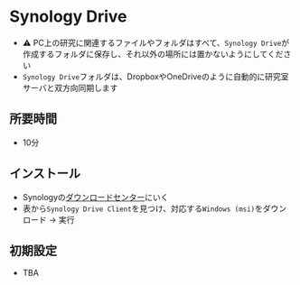 # Synology Drive

- :warning: PC上の研究に関連するファイルやフォルダはすべて、`Synology Drive`が作成するフォルダに保存し、それ以外の場所には置かないようにしてください
- `Synology Drive`フォルダは、DropboxやOneDriveのように自動的に研究室サーバと双方向同期します

## 所要時間

- 10分

## インストール

- Synologyの[ダウンロードセンター](https://www.synology.com/ja-jp/support/download/DS1618+#utilities)にいく
- 表から`Synology Drive Client`を見つけ、対応する`Windows (msi)`をダウンロード → 実行

## 初期設定

- TBA
